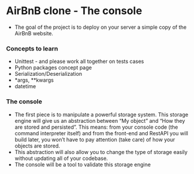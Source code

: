 # AirBnB clone - The console
- The goal of the project is to deploy on your server a simple copy of the AirBnB website.
### Concepts to learn
- Unittest - and please work all together on tests cases
- Python packages concept page
- Serialization/Deserialization
- *args, **kwargs
- datetime
### The console
- The first piece is to manipulate a powerful storage system. This storage engine will give us an abstraction between “My object” and “How they are stored and persisted”. This means: from your console code (the command interpreter itself) and from the front-end and RestAPI you will build later, you won’t have to pay attention (take care) of how your objects are stored.
- This abstraction will also allow you to change the type of storage easily without updating all of your codebase.
- The console will be a tool to validate this storage engine
